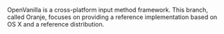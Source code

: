 OpenVanilla is a cross-platform input method framework. This branch, called Oranje, focuses on providing a reference implementation based on OS X and a reference distribution.
